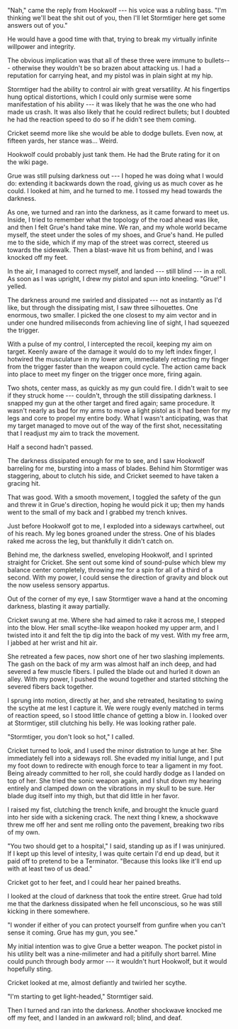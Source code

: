 "Nah," came the reply from Hookwolf --- his voice was a rubling bass. "I'm thinking we'll beat the shit out of you, then
I'll let Stormtiger here get some answers out of you."

He would have a good time with that, trying to break my virtually infinite willpower and integrity.

The obvious implication was that all of these three were immune to bullets--- otherwise they wouldn't be so
brazen about attacking us. I had a reputation for carrying heat, and my pistol was in plain sight at my hip.

Stormtiger had the ability to control air with great versatility. At his fingertips hung optical distortions,
which I could only surmise were some manifestation of his ability --- it was likely that he was the one who
had made us crash. It was also likely that he could redirect bullets; but I doubted he had the reaction
speed to do so if he didn't see them coming.

Cricket seemd more like she would be able to dodge bullets. Even now, at fifteen yards, her stance was...
Weird.

Hookwolf could probably just tank them. He had the Brute rating for it on the wiki page.

Grue was still pulsing darkness out --- I hoped he was doing what I would do: extending it
backwards down the road, giving us as much cover as he could. I looked at him, and he turned to me. I
tossed my head towards the darkness.

As one, we turned and ran into the darkness, as it came forward to meet us. Inside, I tried to remember what
the topology of the road ahead was like, and then I felt Grue's hand take mine. We ran, and my whole world
became myself, the steet under the soles of my shoes, and Grue's hand. He pulled me to the side, which if
my map of the street was correct, steered us towards the sidewalk. Then a blast-wave hit us from behind,
and I was knocked off my feet.

In the air, I managed to correct myself, and landed --- still blind --- in a roll. As soon as I was upright,
I drew my pistol and spun into kneeling. "Grue!" I yelled.

The darkness around me swirled and dissipated --- not as instantly as I'd like, but through the dissipating mist,
I saw three silhouettes. One enormous, two smaller. I picked the one closest to my aim vector and in under one hundred
miliseconds from achieving line of sight, I had squeezed the trigger.

With a pulse of my control, I intercepted the recoil, keeping my aim on target. Keenly aware of the damage it would do to my
left index finger, I hotwired the musculature in my lower arm, immediately retracting my finger from the trigger
faster than the weapon could cycle. The action came back into place to meet my finger on the trigger once more,
firing again.

Two shots, center mass, as quickly as my gun could fire. I didn't wait to see if they struck home --- couldn't, through
the still dissipating darkness. I snapped my
gun at the other target and fired again; same procedure. It wasn't nearly as bad for my arms to move a light pistol
as it had been for my legs and core to propel my entire body. What I wasn't anticipating, was that my target managed
to move out of the way of the first shot, necessitating that I readjust my aim to track the movement.

Half a second hadn't passed.

The darkness dissipated enough for me to see, and I saw Hookwolf barreling for me, bursting into a mass of blades.
Behind him Stormtiger was staggering, about to clutch his side, and Cricket seemed to have taken a gracing hit.

That was good. With a smooth movement, I toggled the safety of the gun and threw it in Grue's direction,
hoping he would pick it up; then my hands went to the small of my back and I grabbed my trench knives.

Just before Hookwolf got to me, I exploded into a sideways cartwheel, out of his reach. My leg bones groaned under
the stress. One of his blades raked me across the leg, but thankfully it didn't catch on.

Behind me, the darkness swelled, enveloping Hookwolf, and I sprinted straight for Cricket. She sent out some kind
of sound-pulse which blew my balance center completely, throwing me for a spin for all of a third of a second.
With my power, I could sense the direction of gravity and block out the now useless sensory appartus.

Out of the corner of my eye, I saw Stormtiger wave a hand at the oncoming darkness, blasting it away partially.

Cricket swung at me. Where she had aimed to rake it across me, I stepped into the blow.
Her small scythe-like weapon hooked my upper arm, and I twisted into it and felt the tip dig into the back
of my vest. With my free arm, I jabbed at her wrist and hit air.

She retreated a few paces, now short one of her two slashing implements. The gash on the back of my arm was
almost half an inch deep, and had severed a few muscle fibers. I pulled the blade out and hurled it down an alley.
With my power, I pushed the wound together and started stitching the severed fibers back together.

I sprung into motion, directly at her, and she retreated, hesitating to swing the scythe at me lest I capture it.
We were rougly evenly matched in terms of reaction speed, so I stood little chance of getting a blow in.
I looked over at Stormtiger, still clutching his belly. He was looking rather pale.

"Stormtiger, you don't look so hot," I called.

Cricket turned to look, and I used the minor distration to lunge at her.
She immediately fell into a sideways roll. She evaded my initial lunge, and I put my foot down to redirecte
with enough force to tear a ligament in my foot. Being already committed to her roll, she could hardly dodge as I
landed on top of her. She tried the sonic weapon again, and I shut down my hearing entirely and clamped down on
the vibrations in my skull to be sure. Her blade dug itself into my thigh, but that did little in her favor.

I raised my fist, clutching the trench knife, and brought the knucle guard into her side with a sickening
crack. The next thing I knew, a shockwave threw me off her and sent me rolling onto the pavement, breaking
two ribs of my own.

"You two should get to a hospital," I said, standing up as if I was uninjured. If I kept up this level of intesity,
I was quite certain I'd end up dead, but it paid off to pretend to be a Terminator.
"Because this looks like it'll end up with at least two of us dead."

Cricket got to her feet, and I could hear her pained breaths.

I looked at the cloud of darkness that took the entire street. Grue had told me
that the darkness dissipated when he fell unconscious, so he was still kicking in
there somewhere.

"I wonder if either of you can protect yourself from gunfire when you can't sense it coming.
Grue has my gun, you see."

My initial intention was to give Grue a better weapon. The pocket pistol in his utility belt
was a nine-milimeter and had a pitifully short barrel. Mine could punch through body armor --- it wouldn't
hurt Hookwolf, but it would hopefully sting.

Cricket looked at me, almost defiantly and twirled her scythe.

"I'm starting to get light-headed," Stormtiger said.

Then I turned and ran into the darkness. Another shockwave knocked me off my feet, and I landed in
an awkward roll; blind, and deaf.
